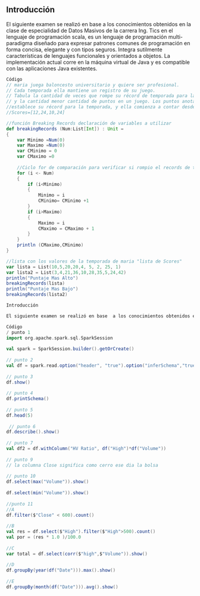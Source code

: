 
## Introducción

El siguiente examen se realizó en base  a los conocimientos obtenidos en la clase de especialidad de Datos Masivos de la carrera Ing. Tics en el lenguaje de programación scala, es un lenguaje de programación multi-paradigma diseñado para expresar patrones comunes de programación en forma concisa, elegante y con tipos seguros. Integra sutilmente características de lenguajes funcionales y orientados a objetos. La implementación actual corre en la máquina virtual de Java y es compatible con las aplicaciones Java existentes.

```scala
Código
// maria juega baloncesto universitario y quiere ser profesional.
// Cada temporada ella mantiene un registro de su juego.
// Tabula la cantidad de veces que rompe su récord de temporada para la mayoría de los puntos
// y la cantidad menor cantidad de puntos en un juego. Los puntos anotados en el primer juego
//establece su récord para la temporada, y ella comienza a contar desde alli
//Scores=[12,24,10,24]

//función Breaking Records declaración de variables a utilizar
def breakingRecords (Num:List[Int]) : Unit =
{
    var Minimo =Num(0)
    var Maximo =Num(0)
    var CMinimo = 0
    var CMaximo =0
    
    //Ciclo for de comparación para verificar si rompio el records de temporada o no
    for (i <- Num)
    {
        if (i<Minimo)
        {
            Minimo = i
            CMinimo= CMinimo +1
        }
        if (i>Maximo)
        {
            Maximo = i
            CMaximo = CMaximo + 1
        }
    }
    println (CMaximo,CMinimo)
}

//lista con los valores de la temporada de maria "lista de Scores"
var lista = List(10,5,20,20,4, 5, 2, 25, 1)
var lista2 = List(3,4,21,36,10,28,35,5,24,42)
println("Puntaje Mas Alto")
breakingRecords(lista)
println("Puntaje Mas Bajo")
breakingRecords(lista2)

Introducción

El siguiente examen se realizó en base  a los conocimientos obtenidos en la clase de especialidad de Datos Masivos de la carrera Ing. Tics en el lenguaje de programación scala, es un lenguaje de programación multi-paradigma diseñado para expresar patrones comunes de programación en forma concisa, elegante y con tipos seguros. Integra sutilmente características de lenguajes funcionales y orientados a objetos. La implementación actual corre en la máquina virtual de Java y es compatible con las aplicaciones Java existentes.

Código
/ punto 1
import org.apache.spark.sql.SparkSession 
 
val spark = SparkSession.builder().getOrCreate()
 
// punto 2
val df = spark.read.option("header", "true").option("inferSchema","true")csv("Netflix_2011_2016.csv") 
 
// punto 3
df.show() 
 
// punto 4
df.printSchema() 
 
// punto 5
df.head(5) 
 
 // punto 6
df.describe().show()
 
// punto 7
val df2 = df.withColumn("HV Ratio", df("High")*df("Volume"))
 
// punto 9
// la columna Close significa como cerro ese dia la bolsa
 
// punto 10
df.select(max("Volume")).show()
 
df.select(min("Volume")).show()
 
//punto 11
//A
df.filter($"Close" < 600).count()
 
//B
val res = df.select($"High").filter($"High">500).count()
val por = (res * 1.0 )/100.0
 
//C
var total = df.select(corr($"high",$"Volume")).show()
 
//D
df.groupBy(year(df("Date"))).max().show()
 
//E
df.groupBy(month(df("Date"))).avg().show()
```
